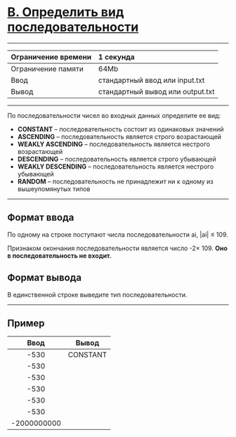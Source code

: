 # [B. Определить вид последовательности](https://contest.yandex.ru/contest/27472/problems/B/)

---
| Ограничение времени  | 1 секунда  |
| :--- |:---|
| Ограничение памяти     | 64Mb |
| Ввод      | стандартный ввод или input.txt |
| Вывод | стандартный вывод или output.txt |
---

По последовательности чисел во входных данных определите ее вид:

- **CONSTANT** – последовательность состоит из одинаковых значений
- **ASCENDING** – последовательность является строго возрастающей
- **WEAKLY ASCENDING** – последовательность является нестрого возрастающей
- **DESCENDING** – последовательность является строго убывающей
- **WEAKLY DESCENDING** – последовательность является нестрого убывающей
- **RANDOM** – последовательность не принадлежит ни к одному из вышеупомянутых типов

---
## Формат ввода
По одному на строке поступают числа последовательности ai, |ai| ≤ 109.

Признаком окончания последовательности является число -2× 109. **Оно в последовательность не входит.**

## Формат вывода
В единственной строке выведите тип последовательности.

---
## Пример

| Ввод  | Вывод  |
| :---: | :---: |
| -530 | CONSTANT |
| -530 | |
| -530 | |
| -530 | |
| -530 | |
| -530 | |
| -2000000000 | |
